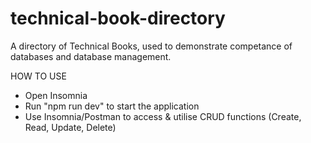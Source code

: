 # technical-book-directory
A directory of Technical Books, used to demonstrate competance of databases and database management.

HOW TO USE
- Open Insomnia 
- Run "npm run dev" to start the application
- Use Insomnia/Postman to access & utilise CRUD functions (Create, Read, Update, Delete)
